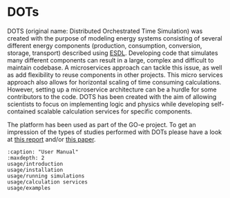 

# DOTs
DOTS (original name: Distributed Orchestrated Time Simulation) was created with the purpose of modeling energy systems consisting of several different energy components (production, consumption, conversion, storage, transport) described using [ESDL](https://energytransition.gitbook.io/esdl/). Developing code that simulates many different components can result in a large, complex and difficult to maintain codebase. A microservices approach can tackle this issue, as well as add flexibility to reuse components in other projects. This micro services approach also allows for horizontal scaling of time consuming calculations. However, setting up a microservice architecture can be a hurdle for some contributors to the code. DOTS has been created with the aim of allowing scientists to focus on implementing logic and physics while developing self-contained scalable calculation services for specific components.

The platform has been used as part of the GO-e project. To get an impression of the types of studies performed with DOTs please have a look at [this report](https://www.projectgo-e.nl/wp-content/uploads/2024/06/GO-e_WP33B_rapport_V1_25062024-1.pdf) and/or [this paper](https://doi.org/10.1016/j.segan.2025.101623).

```{toctree}
:caption: "User Manual"
:maxdepth: 2
usage/introduction
usage/installation
usage/running simulations
usage/calculation services
usage/examples
```
